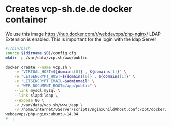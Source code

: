 # Creates vcp-sh.de.de docker container

We use this image https://hub.docker.com/r/webdevops/php-nginx/
LDAP Extension is enabled. This is important for the login with the ldap Server
```` bash
#!/bin/bash
source $(dirname $0)/config.cfg
mkdir -p /var/data/vcp.sh/www/public

docker create --name vcp.sh \
    -e "VIRTUAL_HOST=${domains[0]} , ${domains[1]}" \
    -e "LETSENCRYPT_HOST=${domains[0]} , ${domains[1]}" \
    -e "LETSENCRYPT_EMAIL=$adminmail" \
    -e "WEB_DOCUMENT_ROOT=/app/public" \
    --link mysql:mysql \
    --link slapd:ldap \
    --expose 80 \
    -v /var/data/vcp.sh/www:/app \
    -v /home/internet/vServer/scripts/nginxChildVhost.conf:/opt/docker/etc/nginx/vhost.common.d/nginxChildVhost.conf \
webdevops/php-nginx:ubuntu-14.04
#- \

````
